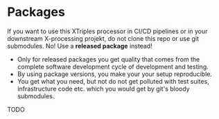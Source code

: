 # Packages

If you want to use this XTriples processor in CI/CD pipelines or in
your downstream X-processing projekt, do not clone this repo or use
git submodules. No! Use a **released package** instead!

- Only for released packages you get quality that comes from the
  complete software development cycle of development and testing.
- By using package versions, you make your your setup reproducible.
- You get what you need, but not do not get polluted with test suites,
  infrastructure code etc. which you would get by git's bloody
  submodules.


TODO
